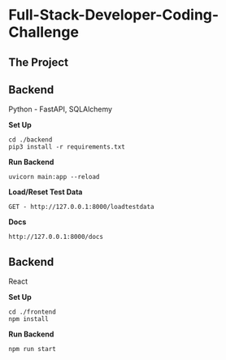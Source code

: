 # Full-Stack-Developer-Coding-Challenge

## The Project

## Backend
Python - FastAPI, SQLAlchemy

**Set Up**
```
cd ./backend
pip3 install -r requirements.txt
```

**Run Backend**
```
uvicorn main:app --reload
```

**Load/Reset Test Data**
```
GET - http://127.0.0.1:8000/loadtestdata
```

**Docs**
```
http://127.0.0.1:8000/docs
```

## Backend
React

**Set Up**
```
cd ./frontend
npm install
```

**Run Backend**
```
npm run start
```
